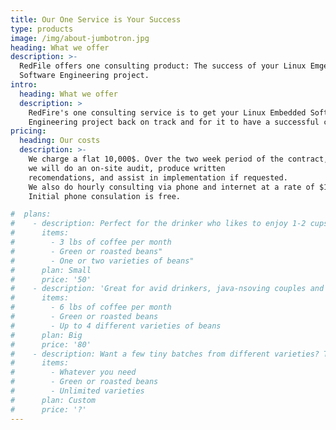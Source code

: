 ```yaml
---
title: Our One Service is Your Success
type: products
image: /img/about-jumbotron.jpg
heading: What we offer
description: >-
  RedFile offers one consulting product: The success of your Linux Emgedded
  Software Engineering project.
intro:
  heading: What we offer
  description: >
    RedFire's one consulting service is to get your Linux Embedded Software
    Engineering project back on track and for it to have a successful conclusion.
pricing:
  heading: Our costs
  description: >-
    We charge a flat 10,000$. Over the two week period of the contract,
    we will do an on-site audit, produce written
    recomendations, and assist in implementation if requested.
    We also do hourly consulting via phone and internet at a rate of $120 per hour, minimum of one hour.
    Initial phone consulation is free.

#  plans:
#    - description: Perfect for the drinker who likes to enjoy 1-2 cups per day.
#      items:
#        - 3 lbs of coffee per month
#        - Green or roasted beans"
#        - One or two varieties of beans"
#      plan: Small
#      price: '50'
#    - description: 'Great for avid drinkers, java-nsoving couples and bigger crowds'
#      items:
#        - 6 lbs of coffee per month
#        - Green or roasted beans
#        - Up to 4 different varieties of beans
#      plan: Big
#      price: '80'
#    - description: Want a few tiny batches from different varieties? Try our custom plan
#      items:
#        - Whatever you need
#        - Green or roasted beans
#        - Unlimited varieties
#      plan: Custom
#      price: '?'
---
```

